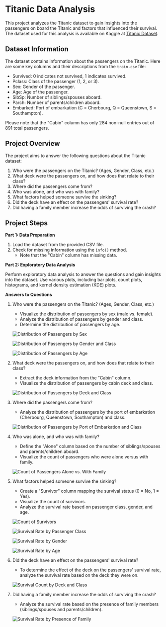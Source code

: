 # Titanic Data Analysis

This project analyzes the Titanic dataset to gain insights into the passengers on board the Titanic and factors that influenced their survival. The dataset used for this analysis is available on Kaggle at [Titanic Dataset](https://www.kaggle.com/c/titanic/data).

## Dataset Information

The dataset contains information about the passengers on the Titanic. Here are some key columns and their descriptions from the `train.csv` file:

- Survived: 0 indicates not survived, 1 indicates survived.
- Pclass: Class of the passenger (1, 2, or 3).
- Sex: Gender of the passenger.
- Age: Age of the passenger.
- SibSp: Number of siblings/spouses aboard.
- Parch: Number of parents/children aboard.
- Embarked: Port of embarkation (C = Cherbourg, Q = Queenstown, S = Southampton).

Please note that the "Cabin" column has only 284 non-null entries out of 891 total passengers.

## Project Overview

The project aims to answer the following questions about the Titanic dataset:

1. Who were the passengers on the Titanic? (Ages, Gender, Class, etc.)
2. What deck were the passengers on, and how does that relate to their class?
3. Where did the passengers come from?
4. Who was alone, and who was with family?
5. What factors helped someone survive the sinking?
6. Did the deck have an effect on the passengers' survival rate?
7. Did having a family member increase the odds of surviving the crash?

## Project Steps

**Part 1: Data Preparation**

1. Load the dataset from the provided CSV file.
2. Check for missing information using the `info()` method.
   - Note that the "Cabin" column has missing data.

**Part 2: Exploratory Data Analysis**

Perform exploratory data analysis to answer the questions and gain insights into the dataset. Use various plots, including bar plots, count plots, histograms, and kernel density estimation (KDE) plots.

**Answers to Questions**

1. Who were the passengers on the Titanic? (Ages, Gender, Class, etc.)

   - Visualize the distribution of passengers by sex (male vs. female).
   - Analyze the distribution of passengers by gender and class.
   - Determine the distribution of passengers by age.

   ![Distribution of Passengers by Sex](https://www.dropbox.com/sh/70exukhhno032te/AABZ3wi72MZKGTsG8fzZFbS8a?dl=0)
   
   ![Distribution of Passengers by Gender and Class](plot2.png)
   
   ![Distribution of Passengers by Age](plot3.png)

2. What deck were the passengers on, and how does that relate to their class?

   - Extract the deck information from the "Cabin" column.
   - Visualize the distribution of passengers by cabin deck and class.

   ![Distribution of Passengers by Deck and Class](plot4.png)

3. Where did the passengers come from?

   - Analyze the distribution of passengers by the port of embarkation (Cherbourg, Queenstown, Southampton) and class.

   ![Distribution of Passengers by Port of Embarkation and Class](plot5.png)

4. Who was alone, and who was with family?

   - Define the "Alone" column based on the number of siblings/spouses and parents/children aboard.
   - Visualize the count of passengers who were alone versus with family.

   ![Count of Passengers Alone vs. With Family](plot6.png)

5. What factors helped someone survive the sinking?

   - Create a "Survivor" column mapping the survival status (0 = No, 1 = Yes).
   - Visualize the count of survivors.
   - Analyze the survival rate based on passenger class, gender, and age.

   ![Count of Survivors](plot7.png)
   
   ![Survival Rate by Passenger Class](plot8.png)
   
   ![Survival Rate by Gender](plot9.png)
   
   ![Survival Rate by Age](plot10.png)

6. Did the deck have an effect on the passengers' survival rate?

   - To determine the effect of the deck on the passengers' survival rate, analyze the survival rate based on the deck they were on.

   ![Survival Count by Deck and Class](plot11.png)

7. Did having a family member increase the odds of surviving the crash?

   - Analyze the survival rate based on the presence of family members (siblings/spouses and parents/children).

   ![Survival Rate by Presence of Family](plot12.png)

